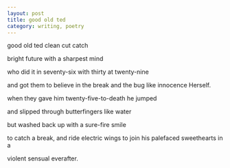 ```yaml
---
layout: post
title: good old ted
category: writing, poetry
---
```


good old ted
clean cut catch

bright future with
a sharpest mind

who did it in seventy-six
with thirty at twenty-nine

and got them to believe
in the break and the bug
like innocence Herself.

when they gave him twenty-five-to-death
he jumped

and slipped through butterfingers
like water

but washed back up
with a sure-fire smile

to catch a break, and ride
electric wings to join his
palefaced sweethearts in a

violent sensual everafter.
